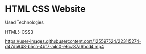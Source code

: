 <h1> HTML CSS Website </h1

<h2> Used Technologies </h2>

HTML5-CSS3




https://user-images.githubusercontent.com/125597524/223115274-d47db948-b5cb-4bf7-adc0-e6ca87a6bcd4.mp4

